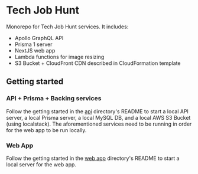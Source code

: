 # Tech Job Hunt

Monorepo for Tech Job Hunt services. It includes:

- Apollo GraphQL API
- Prisma 1 server
- NextJS web app
- Lambda functions for image resizing
- S3 Bucket + CloudFront CDN described in CloudFormation template

## Getting started

### API + Prisma + Backing services

Follow the getting started in the [api](./api) directory's README to start a local API server, a local Prisma server, a local MySQL DB, and a local AWS S3 Bucket (using localstack). The aforementioned services need to be running in order for the web app to be run locally.

### Web App

Follow the getting started in the [web app](./web-app) directory's README to start a local server for the web app.
